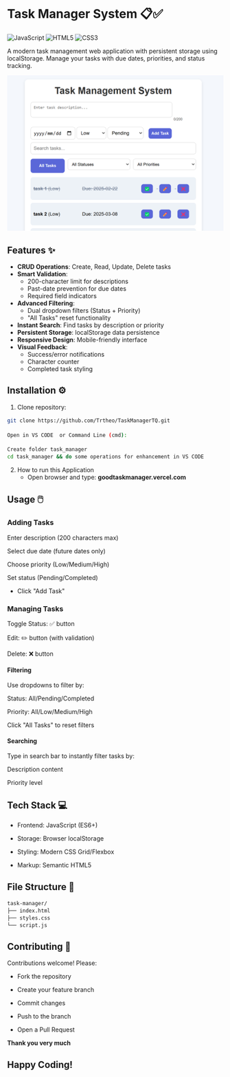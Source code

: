 # Task Manager System 📋✅

![JavaScript](https://img.shields.io/badge/javascript-%23323330.svg?style=for-the-badge&logo=javascript&logoColor=%23F7DF1E)
![HTML5](https://img.shields.io/badge/html5-%23E34F26.svg?style=for-the-badge&logo=html5&logoColor=white)
![CSS3](https://img.shields.io/badge/css3-%231572B6.svg?style=for-the-badge&logo=css3&logoColor=white)

A modern task management web application with persistent storage using localStorage. Manage your tasks with due dates, priorities, and status tracking.

![Task Manager Preview](images/image.png) 

## Features ✨

- **CRUD Operations**: Create, Read, Update, Delete tasks
- **Smart Validation**:
  - 200-character limit for descriptions
  - Past-date prevention for due dates
  - Required field indicators
- **Advanced Filtering**:
  - Dual dropdown filters (Status + Priority)
  - "All Tasks" reset functionality
- **Instant Search**: Find tasks by description or priority
- **Persistent Storage**: localStorage data persistence
- **Responsive Design**: Mobile-friendly interface
- **Visual Feedback**:
  - Success/error notifications
  - Character counter
  - Completed task styling

## Installation ⚙️

1. Clone repository:
```bash
git clone https://github.com/Trtheo/TaskManagerTQ.git

Open in VS CODE  or Command Line (cmd):

Create folder task_manager 
cd task_manager && do some operations for enhancement in VS CODE
```
2. How to run this Application
   - Open browser and type: 
   **goodtaskmanager.vercel.com**

## Usage 🖱️
 ### Adding Tasks
Enter description (200 characters max)

Select due date (future dates only)

Choose priority (Low/Medium/High)

Set status (Pending/Completed)

- Click "Add Task"

### Managing Tasks
Toggle Status: ✅ button

Edit: ✏️ button (with validation)

Delete: ❌ button

#### Filtering
Use dropdowns to filter by:

Status: All/Pending/Completed

Priority: All/Low/Medium/High

Click "All Tasks" to reset filters

#### Searching
Type in search bar to instantly filter tasks by:

Description content

Priority level

## Tech Stack 💻
- Frontend: JavaScript (ES6+)

- Storage: Browser localStorage

- Styling: Modern CSS Grid/Flexbox

- Markup: Semantic HTML5

## File Structure 📂

```bash
task-manager/
├── index.html
├── styles.css
└── script.js

```
## Contributing 🤝
Contributions welcome! Please:

- Fork the repository

- Create your feature branch

- Commit changes

- Push to the branch

- Open a Pull Request

**Thank you very much**

## Happy Coding!
